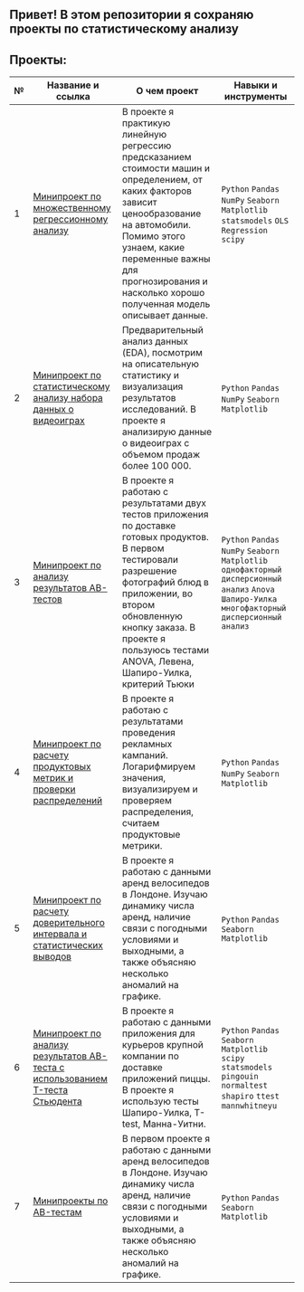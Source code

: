 ## Привет! В этом репозитории я сохраняю проекты по статистическому анализу

## Проекты:
| №| Название и ссылка | О чем проект                                                     | Навыки и инструменты           |  
|-----------|-------------------|------------------------------------------------------------------|-----------------------------------|
|1              |[Минипроект по множественному регрессионному анализу](https://github.com/belladzhu/statistic/tree/main/statistic_regression_analysis)| В проекте я практикую линейную регрессию предсказанием стоимости машин и определением, от каких факторов зависит ценообразование на автомобили. Помимо этого узнаем, какие переменные важны для прогнозирования и насколько хорошо полученная модель описывает данные. |`Python` `Pandas` `NumPy` `Seaborn` `Matplotlib` `statsmodels` `OLS Regression` `scipy`|
|2              |[Минипроект по статистическому анализу набора данных о видеоиграх](https://github.com/belladzhu/statistic/tree/main/statistic-games)|Предварительный анализ данных (EDA), посмотрим на описательную статистику и визуализация результатов исследований. В проекте я анализирую данные о видеоиграх с объемом продаж более 100 000. |`Python` `Pandas` `NumPy` `Seaborn` `Matplotlib`  |
|3              |[Минипроект по анализу результатов AB-тестов](https://github.com/belladzhu/statistic/blob/main/statistic-ab-test)|В проекте я работаю с результатами двух тестов приложения по доставке готовых продуктов. В первом тестировали разрешение фотографий блюд в приложении, во втором обновленную кнопку заказа. В проекте я пользуюсь тестами ANOVA, Левена, Шапиро-Уилка,  критерий Тьюки  |`Python` `Pandas` `NumPy` `Seaborn` `Matplotlib` `однофакторный дисперсионный анализ` `Anova` `Шапиро-Уилка` `многофакторный дисперсионный анализ` |
|4              |[Минипроект по расчету продуктовых метрик и проверки распределений](https://github.com/belladzhu/statistic/tree/main/statistic-advertisement)|В проекте я работаю с результатами проведения рекламных кампаний.  Логарифмируем значения, визуализируем и проверяем распределения, считаем продуктовые метрики.|`Python` `Pandas` `NumPy` `Seaborn` `Matplotlib` |
|5              |[Минипроект по расчету доверительного интервала и статистических выводов](https://github.com/belladzhu/statistic/tree/main/statistic-bicycle)|В проекте я работаю с данными аренд велосипедов в Лондоне. Изучаю динамику числа аренд, наличие связи с погодными условиями и выходными, а также объясняю несколько аномалий на графике.|`Python` `Pandas` `Seaborn` `Matplotlib` |
|6              |[Минипроект по анализу результатов AB-теста с использованием T-теста Стьюдента](https://github.com/belladzhu/statistic/tree/main/comparison-of-averages)|В проекте я работаю с данными приложения для курьеров крупной компании по доставке приложений пиццы. В проекте я использую тесты Шапиро-Уилка, T-test, Манна-Уитни.|`Python` `Pandas` `Seaborn` `Matplotlib` `scipy` `statsmodels` `pingouin` `normaltest` `shapiro` `ttest` `mannwhitneyu` |
|7              |[Минипроекты по AB-тестам](https://github.com/belladzhu/statistic/tree/main/ab-tests)|В первом проекте я работаю с данными аренд велосипедов в Лондоне. Изучаю динамику числа аренд, наличие связи с погодными условиями и выходными, а также объясняю несколько аномалий на графике.|`Python` `Pandas` `Seaborn` `Matplotlib` |

